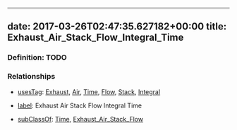 
---
date: 2017-03-26T02:47:35.627182+00:00
title: Exhaust_Air_Stack_Flow_Integral_Time
---
### Definition: TODO

### Relationships

* [usesTag](https://brickschema.org/schema/1.0/BrickFrame#usesTag): [Exhaust](https://brickschema.org/schema/1.0/BrickTag#Exhaust), [Air](https://brickschema.org/schema/1.0/BrickTag#Air), [Time](https://brickschema.org/schema/1.0/BrickTag#Time), [Flow](https://brickschema.org/schema/1.0/BrickTag#Flow), [Stack](https://brickschema.org/schema/1.0/BrickTag#Stack), [Integral](https://brickschema.org/schema/1.0/BrickTag#Integral)

* [label](http://www.w3.org/2000/01/rdf-schema#label): Exhaust Air Stack Flow Integral Time

* [subClassOf](http://www.w3.org/2000/01/rdf-schema#subClassOf): [Time](https://brickschema.org/schema/1.0/Brick#Time), [Exhaust_Air_Stack_Flow](https://brickschema.org/schema/1.0/Brick#Exhaust_Air_Stack_Flow)
